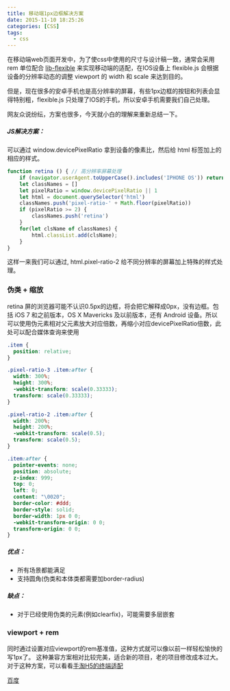 ```yaml
---
title: 移动端1px边框解决方案
date: 2015-11-10 18:25:26
categories: [CSS]
tags:
  - css
---
```


在移动端web页面开发中，为了使css中使用的尺寸与设计稿一致，通常会采用 rem 单位配合 [lib-flexible](https://github.com/amfe/lib-flexible) 来实现移动端的适配，在IOS设备上 flexible.js 会根据设备的分辨率动态的调整 viewport 的 width 和 scale 来达到目的。

但是，现在很多的安卓手机也是高分辨率的屏幕，有些1px边框的按钮和列表会显得特别粗，flexible.js 只处理了IOS的手机，所以安卓手机需要我们自己处理。

网友众说纷纭，方案也很多，今天就小白的理解来重新总结一下。
<!-- more -->
##### JS解决方案：
可以通过 window.devicePixelRatio 拿到设备的像素比，然后给 html 标签加上的相应的样式。

```js
function retina () { // 高分辨率屏幕处理
    if (navigator.userAgent.toUpperCase().includes('IPHONE OS')) return // IOS会缩放，不处理
    let classNames = []
    let pixelRatio = window.devicePixelRatio || 1
    let html = document.querySelector('html')
    classNames.push('pixel-ratio-' + Math.floor(pixelRatio))
    if (pixelRatio >= 2) {
        classNames.push('retina')
    }
    for(let clsName of classNames) {
        html.classList.add(clsName);
    }
}
```
这样一来我们可以通过, html.pixel-ratio-2 给不同分辨率的屏幕加上特殊的样式处理。

### 伪类 + 缩放 

retina 屏的浏览器可能不认识0.5px的边框，将会把它解释成0px，没有边框。包括 iOS 7 和之前版本，OS X Mavericks 及以前版本，还有 Android 设备。所以可以使用伪元素相对父元素放大对应倍数，再缩小对应devicePixelRatio倍数，此处可以配合媒体查询来使用

```css
.item {
  position: relative;
}

.pixel-ratio-3 .item:after {
  width: 300%;
  height: 300%;
  -webkit-transform: scale(0.33333);
  transform: scale(0.33333);
}

.pixel-ratio-2 .item:after {
  width: 200%;
  height: 200%;
  -webkit-transform: scale(0.5);
  transform: scale(0.5);
}

.item:after {
  pointer-events: none;
  position: absolute;
  z-index: 999;
  top: 0;
  left: 0;
  content: "\0020";
  border-color: #ddd;
  border-style: solid;
  border-width: 1px 0 0;
  -webkit-transform-origin: 0 0;
  transform-origin: 0 0;
}

```

##### 优点：

- 所有场景都能满足
- 支持圆角(伪类和本体类都需要加border-radius)

##### 缺点：
- 对于已经使用伪类的元素(例如clearfix)，可能需要多层嵌套

### viewport + rem

同时通过设置对应viewport的rem基准值，这种方式就可以像以前一样轻松愉快的写1px了。
这种兼容方案相对比较完美，适合新的项目，老的项目修改成本过大。
对于这种方案，可以看看[手淘H5的终端适配](https://github.com/amfe/article/issues/17)

[百度](http://caibaojian.com/mobile-responsive-example.html)
